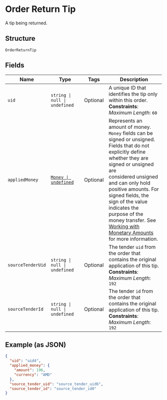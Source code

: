<!-- Optimized: 2025-10-06 -->
<!-- RPM: 1.6.2.1.1.6.2.1_order-return-tip_20251006 -->
<!-- Session: E2E RPM DNA Application -->
<!-- AOM: RND (Reggie & Dro) -->
<!-- COI: TECHNOLOGY -->
<!-- RPM: HIGH -->
<!-- ACTION: BUILD -->

# Order Return Tip

A tip being returned.

## Structure

`OrderReturnTip`

## Fields

| Name | Type | Tags | Description |
|  --- | --- | --- | --- |
| `uid` | `string \| null \| undefined` | Optional | A unique ID that identifies the tip only within this order.<br>**Constraints**: *Maximum Length*: `60` |
| `appliedMoney` | [`Money \| undefined`](../../doc/models/money.md) | Optional | Represents an amount of money. `Money` fields can be signed or unsigned.<br>Fields that do not explicitly define whether they are signed or unsigned are<br>considered unsigned and can only hold positive amounts. For signed fields, the<br>sign of the value indicates the purpose of the money transfer. See<br>[Working with Monetary Amounts](https://developer.squareup.com/docs/build-basics/working-with-monetary-amounts)<br>for more information. |
| `sourceTenderUid` | `string \| null \| undefined` | Optional | The tender `uid` from the order that contains the original application of this tip.<br>**Constraints**: *Maximum Length*: `192` |
| `sourceTenderId` | `string \| null \| undefined` | Optional | The tender `id` from the order that contains the original application of this tip.<br>**Constraints**: *Maximum Length*: `192` |

## Example (as JSON)

```json
{
  "uid": "uid4",
  "applied_money": {
    "amount": 196,
    "currency": "AMD"
  },
  "source_tender_uid": "source_tender_uid6",
  "source_tender_id": "source_tender_id0"
}
```
